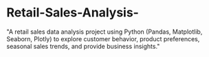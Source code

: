 # Retail-Sales-Analysis-
"A retail sales data analysis project using Python (Pandas, Matplotlib, Seaborn, Plotly) to explore customer behavior, product preferences, seasonal sales trends, and provide business insights."
